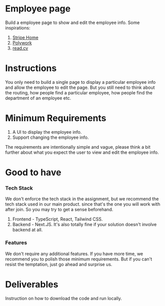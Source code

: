 # Employee page

Build a employee page to show and edit the employee info. Some inspirations:

1. [Stripe Home](https://stripe.com/blog/stripe-home)
2. [Polywork](https://www.polywork.com/)
3. [read.cv](https://read.cv/)

# Instructions

You only need to build a single page to display a particular employee info and allow the employee to edit the page. But you still need to think about the routing, how people find a particular employee, how people find the department of an employee etc.

# Minimum Requirements

1. A UI to display the employee info.
2. Support changing the employee info.

The requirements are intentionally simple and vague, please think a bit further about what you expect the user to view and edit the employee info.

# Good to have

### Tech Stack

We don't enforce the tech stack in the assignment, but we recommend the tech stack used in our main product. since that's the one you will work with after join. So you may try to get a sense beforehand.

1. Frontend - TypeScript, React, Tailwind CSS.
2. Backend - Next.JS. It's also totally fine if your solution doesn't involve backend at all.

### Features

We don't require any additional features. If you have more time, we recommend you to polish those minimum requirements. But if you can't resist the temptation, just go ahead and surprise us.

# Deliverables

Instruction on how to download the code and run locally.
